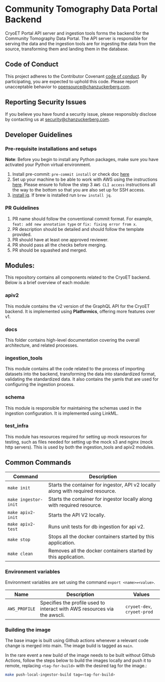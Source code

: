 # Community Tomography Data Portal Backend
CryoET Portal API server and ingestion tools forms the backend for the Community Tomography Data Portal. The API server is responsible for serving the data and the ingestion tools are for ingesting the data from the source, transforming them and landing them in the database.


## Code of Conduct

This project adheres to the Contributor Covenant [code of conduct](https://github.com/chanzuckerberg/.github/blob/master/CODE_OF_CONDUCT.md). By participating, you are expected to uphold this code. Please report unacceptable behavior to [opensource@chanzuckerberg.com](mailto:opensource@chanzuckerberg.com).

## Reporting Security Issues

If you believe you have found a security issue, please responsibly disclose by contacting us at [security@chanzuckerberg.com](mailto:security@chanzuckerberg.com).

## Developer Guidelines
### Pre-requisite installations and setups

**Note**: Before you begin to install any Python packages, make sure you have activated your Python virtual environment.

1. Install pre-commit: `pre-commit install` or check doc [here](https://pre-commit.com/)
2. Set up your machine to be able to work with AWS using the instructions [here](https://czi.atlassian.net/wiki/spaces/DC/pages/332892073/Getting+started+with+AWS). Please ensure to follow the step 3 `AWS CLI access` instructions all the way to the bottom so that you are also set up for SSH access.
3. [install jq](https://stedolan.github.io/jq/download/). If brew is installed run `brew install jq`.

### PR Guidelines
1. PR name should follow the conventional commit format. For example, `feat: add new annotation type` or `fix: fixing error from x`.
2. PR description should be detailed and should follow the template provided.
3. PR should have at least one approved reviewer.
4. PR should pass all the checks before merging.
5. PR should be squashed and merged.


## Modules:

This repository contains all components related to the CryoET backend. Below is a brief overview of each module:

### apiv2
This module contains the v2 version of the GraphQL API for the CryoET backend. It is implemented using **Platformics**, offering more features over v1.

### docs
This folder contains high-level documentation covering the overall architecture, and related processes.

### ingestion_tools
This module contains all the code related to the process of importing datasets into the backend, transforming the data into standardized format, validating the standardized data. It also contains the yamls that are used for configuring the ingestion process.

### schema
This module is responsible for maintaining the schemas used in the ingestion configuration. It is implemented using LinkML.

### test_infra
This module has resources required for setting up mock resources for testing, such as files needed for setting up the mock s3 and nginx (mock http servers). This is used by both the ingestion_tools and apiv2 modules.


## Common Commands

| Command                                                                                 | Description                                                                     |
|-----------------------------------------------------------------------------------------|---------------------------------------------------------------------------------|
| `make init`                                                                    | Starts the container for ingestor, API v2 locally along with required resource. |
| `make ingestor-init`                                                                    | Starts the container for ingestor locally along with required resource.         |
| `make apiv2-init`                                                                       | Starts the API V2 locally.                                                      |
| `make apiv2-test`                                                                       | Runs unit tests for db ingestion for api v2.                                    |
| `make stop`                                                                    | Stops all the docker containers started by this application.                    |
| `make clean`                                                                    | Removes all the docker containers started by this application.                  |

### Environment variables

Environment variables are set using the command `export <name>=<value>`.

| Name                | Description                                                                  | Values                      |
| ------------------- |------------------------------------------------------------------------------|-----------------------------|
| `AWS_PROFILE`       | Specifies the profile used to interact with AWS resources via the awscli.    | `cryoet-dev`, `cryoet-prod` |



### Building the image

The base image is built using Github actions whenever a relevant code change is merged into main. The image build is tagged as `main`.

In the rare event a new build of the image needs to be built without Github Actions, follow the steps below to build the images locally and push it to remote, replacing `<tag-for-build>` with the desired tag for the image.:
```bash
make push-local-ingestor-build tag=<tag-for-build>
```
